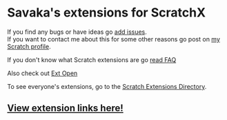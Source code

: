 # Savaka's extensions for ScratchX

If you find any bugs or have ideas go [add issues](https://github.com/savaka2/scratch-extensions/issues).  
If you want to contact me about this for some other reasons go post on [my Scratch profile](https://scratch.mit.edu/users/savaka/).

If you don't know what Scratch extensions are go [read FAQ](scratchx.org/#faq)

Also check out [Ext Open](https://github.com/savaka2/ext-open)

To see everyone's extensions, go to the [Scratch Extensions Directory](http://savaka2.github.io/scratch-extensions-directory/).

## [View extension links here!](http://savaka2.github.io/scratch-extensions-directory/index.html?searchname=savaka)
